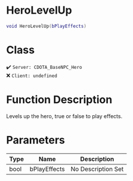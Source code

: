 # HeroLevelUp
```lua
void HeroLevelUp(bPlayEffects)
```
# Class
✔️ `Server: CDOTA_BaseNPC_Hero`  
❌ `Client: undefined`  

# Function Description
Levels up the hero, true or false to play effects.
# Parameters
Type|Name|Description
--|--|--
bool|bPlayEffects|No Description Set
